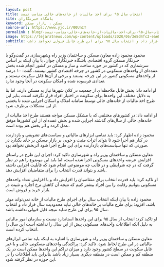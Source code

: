 ```yaml
---
layout: post
title: انتخاب سال ۹۵ برای اخذ مالیات از خانه‌های خالی مناسب نیست
site: باشگاه خبرنگاران
keyword: مسکن ، بازار مسکن
source-url: https://www.yjc.ir/00UnIT 
permalink : blog/-انتخاب-سال-۹۵-برای-اخذ-مالیات-از-خانه‌های-خالی-مناسب-نیست.html
image: https://tejaratnews.com/wp-content/uploads/2020/06/3e8d4fc3-eae8-484e-bb8d-43bd8ac50941-1.jpg
subtitle: معاون مسکن و ساختمان وزیر راه و شهرسازی گفت برای طرح مالیات از خانه‌های خالی نباید محدودیت سال قرار داد و انتخاب سال ۹۵ برای این طرح قابل قبولی نخواهد داشت.
---
```

محمود محمود زاده معاون مسکن و ساختمان وزیر راه وشهرسازی در گفت‌وگو با خبرنگار مسکن گروه اقتصادی باشگاه خبرنگاران جوان،  با بیان اینکه بر اساس سرشماری که در کشور در حوزه ساخت و ساز و مسکن در کشور انجام شده بخش عمده‌ای از واحد‌های مسکونی در کشور در چرخه اقتصادی کشور نیستند، گفت: ۱۰ درصد از واحد‌های مسکونی کشور در این چرخه نیستند و برخی از آن‌ها قابل سکونت نیستند و تعدادی فرسوده شده و امکان سکونت در آنجا وجود ندارد.

او ادامه داد: بخش قابل ملاحظه‌ای از جمعیت در کلان شهر‌ها نیاز به مسکن دارند، اما بنا به دلایل مختلف این واحد‌ها برای سکونت در اختیار افراد قرار نگرفته است، بنابر این طرح اخذ مالیات از خانه‌های خالی توسط سامانه املاک و اسکان اجرایی شده تا بخشی از این مشکلات برطرف شود.

او ادامه داد: در کشور‌های مختلفی که با مشکل مسکن مواجه هستند طرح اخذ مالیات از خانه‌های خالی از سال‌های گذشته اجرایی شده و بخش عمده‌ای از این کشور‌ها موفق عمل کرده و اثر بخش هم بوده است.

محمود زاده اظهار کرد: باید تمامی ابزار‌های مالیاتی و سیاست‌های تشویقی و بازدارنده در کنار هم اجرا شود تا بتواند اثرات مثبت و خوبی بر بازار مسکن بر جای بگذارد در صورتی که تنها سیاست‌های بازدارنده برای این طرح اجرا شود اثربخش نخواهد بود.

معاون مسکن و ساختمان وزیر راه و شهرسازی تاکید کرد: اجرای این طرح در راستای افزایش عرضه واحد‌های مسکونی اجرا شده است، اما باید این موضوع را هم در نظر گرفت که در چه شرایطی و در قالب چه موضوعی انجام شود که قابلیت اجرایی داشته باشد و بتواند قدرت انتخاب را برای متقاضیان افزایش دهد.

او تاکید کرد: باید قدرت انتخاب برای متقاضیان را افزایش داد و با افزایش تعداد واحد‌های مسکونی بتوانیم رقابت را بین افراد بیشتر کنیم که نتیجه آن کاهش نرخ اجاره و تثبیت در بازار خرید و فروش است.

محمود زاده با بیان اینکه انتخاب سال برای اجرای طرح مالیات از خانه نمی‌تواند موثر باشد، افزود: برای طرح مالیات بر خانه‌های خالی نباید محدودیت سال قرار داد و انتخاب سال ۹۵ برای این طرح شاید نتیجه قابل قبولی نداشته باشد.

او تاکید کرد: انتخاب از سال ۹۵ برای این واحد‌ها استاندارد نیست و سازمان امور مالیاتی به دلیل آنکه اطلاعات واحد‌های مسکونی پیش از این سال را نداشته است این سال را انتخاب کرده است.

معاون مسکن و ساختمان وزیر راه و شهرسازی با اشاره به اینکه باید تمامی ابزار‌های مالیاتی در این طرح لحاظ شود، تاکید کرد: پراکندگی واحد‌های مسکونی خالی و یا غیر قابل سکونت در سطح کشور وجود دارد و میزان تراکم این واحد‌ها ممکن است در یک منطقه کم و ممکن است در منطقه دیگری بسیار زیاد باشد بنابراین باید اطلاعات را در این حوزه در نظر گرفته شود.